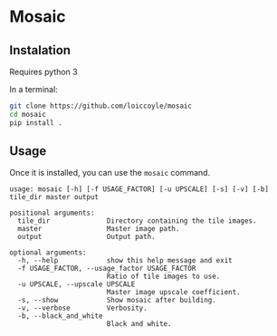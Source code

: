 # Mosaic

## Instalation

Requires python 3

In a terminal:

```sh
git clone https://github.com/loiccoyle/mosaic
cd mosaic
pip install .
```

## Usage
Once it is installed, you can use the `mosaic` command.

```
usage: mosaic [-h] [-f USAGE_FACTOR] [-u UPSCALE] [-s] [-v] [-b] tile_dir master output

positional arguments:
  tile_dir              Directory containing the tile images.
  master                Master image path.
  output                Output path.

optional arguments:
  -h, --help            show this help message and exit
  -f USAGE_FACTOR, --usage_factor USAGE_FACTOR
                        Ratio of tile images to use.
  -u UPSCALE, --upscale UPSCALE
                        Master image upscale coefficient.
  -s, --show            Show mosaic after building.
  -v, --verbose         Verbosity.
  -b, --black_and_white
                        Black and white.
```
